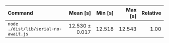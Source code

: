 | Command | Mean [s] | Min [s] | Max [s] | Relative |
|:---|---:|---:|---:|---:|
| `node ./dist/lib/serial-no-await.js` | 12.530 ± 0.017 | 12.518 | 12.543 | 1.00 |
